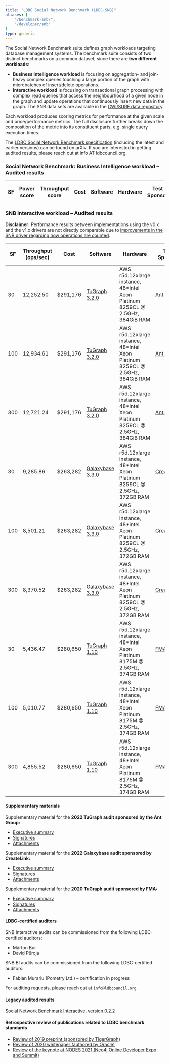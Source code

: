 ```yaml
---
title: "LDBC Social Network Benchmark (LDBC-SNB)"
aliases: [
    "/benchmark-snb/",
    "/developer/snb"
]
type: generic
---
```


The Social Network Benchmark suite defines graph workloads targeting database management systems.
The benchmark suite consists of two distinct benchmarks on a common dataset, since there are **two different workloads**:

- **Business Intelligence workload** is focusing on aggregation- and join-heavy complex queries touching a large portion of the graph with microbatches of insert/delete operations.
- **Interactive workload** is focusing on transactional graph processing with complex read queries that access the neighbourhood of a given node in the graph and update operations that continuously insert new data in the graph. The SNB data sets are available in the [CWI/SURF data repository](https://hdl.handle.net/11112/e6e00558-a2c3-9214-473e-04a16de09bf8).

Each workload produces scoring metrics for performance at the given scale and price/performance metrics.
The full disclosure further breaks down the composition of the metric into its constituent parts, e.g. single query execution times.

The [LDBC Social Network Benchmark specification](https://arxiv.org/abs/2001.02299) (including the latest and earlier versions) can be found on arXiv. If you are interested in getting audited results, please reach out at info AT ldbcouncil.org.

### Social Network Benchmark: Business Intelligence workload – Audited results

| **SF** | **Power score** | **Throughput score** | **Cost** | **Software** | **Hardware** | **Test Sponsor** | **Date** | **SNB BI Version** | **Full Disclosure Report** |
|--------|-----------------|----------------------|----------|--------------|--------------|------------------|----------|--------------------|----------------------------|


### SNB Interactive workload – Audited results

**Disclaimer:** Performance results between implementations using the v0.x and the v1.x drivers are not directly comparable due to [improvements in the SNB driver regarding how operations are counted](https://github.com/ldbc/ldbc_snb_interactive_driver/issues/154).

| **SF** | **Throughput (ops/sec)** | **Cost** | **Software** | **Hardware** | **Test Sponsor** | **Date** | **SNB Interactive Version** | **Driver Version** | **Full Disclosure Report** |
|--------|--------------------------|----------|--------------|--------------|------------------|----------|-----------------|--------------------|----------------------------|
| 30  | 12,252.50 | $291,176 | [TuGraph 3.2.0](https://tech.antfin.com/products/TuGraph) | AWS r5d.12xlarge instance, 48\*Intel Xeon Platinum 8259CL @ 2.5GHz, 384GiB RAM | [Ant Group](https://www.antgroup.com/en) | 2022/08/16 | [v0.3.6](https://arxiv.org/pdf/2001.02299v3.pdf) | [v1.2.0](https://github.com/ldbc/ldbc_snb_interactive_driver/releases/tag/v1.2.0) | [Full Disclosure Report](LDBC_SNB_I_20220816_SF30-100-300_tugraph.pdf) |
| 100 | 12,934.61 | $291,176 | [TuGraph 3.2.0](https://tech.antfin.com/products/TuGraph) | AWS r5d.12xlarge instance, 48\*Intel Xeon Platinum 8259CL @ 2.5GHz, 384GiB RAM | [Ant Group](https://www.antgroup.com/en) | 2022/08/16 | [v0.3.6](https://arxiv.org/pdf/2001.02299v3.pdf) | [v1.2.0](https://github.com/ldbc/ldbc_snb_interactive_driver/releases/tag/v1.2.0) | [Full Disclosure Report](LDBC_SNB_I_20220816_SF30-100-300_tugraph.pdf) |
| 300 | 12,721.24 | $291,176 | [TuGraph 3.2.0](https://tech.antfin.com/products/TuGraph) | AWS r5d.12xlarge instance, 48\*Intel Xeon Platinum 8259CL @ 2.5GHz, 384GiB RAM | [Ant Group](https://www.antgroup.com/en) | 2022/08/16 | [v0.3.6](https://arxiv.org/pdf/2001.02299v3.pdf) | [v1.2.0](https://github.com/ldbc/ldbc_snb_interactive_driver/releases/tag/v1.2.0) | [Full Disclosure Report](LDBC_SNB_I_20220816_SF30-100-300_tugraph.pdf) |
| 30  | 9,285.86 | $263,282 | [Galaxybase 3.3.0](https://galaxybase.com/) | AWS r5d.12xlarge instance, 48\*Intel Xeon Platinum 8259CL @ 2.5GHz, 372GB RAM | [CreateLink](https://www.galaxybase.com/) | 2022/05/16 | [v0.3.3](https://arxiv.org/pdf/2001.02299v2.pdf) | [v0.3.4](https://github.com/ldbc/ldbc_snb_interactive_driver/releases/tag/0.3.4) | [Full Disclosure Report](LDBC_SNB_I_20220516_SF30-100-300_galaxybase.pdf) |
| 100 | 8,501.21 | $263,282 | [Galaxybase 3.3.0](https://galaxybase.com/) | AWS r5d.12xlarge instance, 48\*Intel Xeon Platinum 8259CL @ 2.5GHz, 372GB RAM | [CreateLink](https://www.galaxybase.com/) | 2022/05/16 | [v0.3.3](https://arxiv.org/pdf/2001.02299v2.pdf) | [v0.3.4](https://github.com/ldbc/ldbc_snb_interactive_driver/releases/tag/0.3.4) | [Full Disclosure Report](LDBC_SNB_I_20220516_SF30-100-300_galaxybase.pdf) |
| 300 | 8,370.52 | $263,282 | [Galaxybase 3.3.0](https://galaxybase.com/) | AWS r5d.12xlarge instance, 48\*Intel Xeon Platinum 8259CL @ 2.5GHz, 372GB RAM | [CreateLink](https://www.galaxybase.com/) | 2022/05/16 | [v0.3.3](https://arxiv.org/pdf/2001.02299v2.pdf) | [v0.3.4](https://github.com/ldbc/ldbc_snb_interactive_driver/releases/tag/0.3.4) | [Full Disclosure Report](LDBC_SNB_I_20220516_SF30-100-300_galaxybase.pdf) |
| 30  | 5,436.47 | $280,650 | [TuGraph 1.10](https://fma-ai.cn/) | AWS r5d.12xlarge instance, 48\*Intel Xeon Platinum 8175M @ 2.5GHz, 374GB RAM | [FMA](https://fma-ai.cn/) | 2020/07/26 | [v0.3.2](https://arxiv.org/pdf/2001.02299v1.pdf) | [v0.3.3](https://github.com/ldbc/ldbc_snb_interactive_driver/releases/tag/0.3.3) | [Full Disclosure Report](LDBC_SNB_I_20200726_SF30-100-300_tugraph.pdf) |
| 100 | 5,010.77 | $280,650 | [TuGraph 1.10](https://fma-ai.cn/) | AWS r5d.12xlarge instance, 48\*Intel Xeon Platinum 8175M @ 2.5GHz, 374GB RAM | [FMA](https://fma-ai.cn/) | 2020/07/26 | [v0.3.2](https://arxiv.org/pdf/2001.02299v1.pdf) | [v0.3.3](https://github.com/ldbc/ldbc_snb_interactive_driver/releases/tag/0.3.3) | [Full Disclosure Report](LDBC_SNB_I_20200726_SF30-100-300_tugraph.pdf) |
| 300 | 4,855.52 | $280,650 | [TuGraph 1.10](https://fma-ai.cn/) | AWS r5d.12xlarge instance, 48\*Intel Xeon Platinum 8175M @ 2.5GHz, 374GB RAM | [FMA](https://fma-ai.cn/) | 2020/07/26 | [v0.3.2](https://arxiv.org/pdf/2001.02299v1.pdf) | [v0.3.3](https://github.com/ldbc/ldbc_snb_interactive_driver/releases/tag/0.3.3) | [Full Disclosure Report](LDBC_SNB_I_20200726_SF30-100-300_tugraph.pdf) |


#### Supplementary materials

Supplementary material for the **2022 TuGraph audit sponsored by the Ant Group:**

-  [Executive summary](LDBC_SNB_I_20220816_SF30-100-300_tugraph-executive_summary.pdf)
-  [Signatures](LDBC_SNB_I_20220816_SF30-100-300_tugraph-signatures.pdf)
-  [Attachments](https://pub-383410a98aef4cb686f0c7601eddd25f.r2.dev/audits/LDBC_SNB_I_20200726_SF30-100-300_tugraph-attachments.tar.gz)

Supplementary material for the **2022 Galaxybase audit sponsored by CreateLink:**

-  [Executive summary](LDBC_SNB_I_20220516_SF30-100-300_galaxybase-executive_summary.pdf)
-  [Signatures](LDBC_SNB_I_20220516_SF30-100-300_galaxybase-signatures.pdf)
-  [Attachments](https://pub-383410a98aef4cb686f0c7601eddd25f.r2.dev/audits/LDBC_SNB_I_20220516_SF30-100-300_galaxybase-attachments.tar.gz)

Supplementary material for the **2020 TuGraph audit sponsored by FMA:**

-  [Executive summary](LDBC_SNB_I_20200726_SF30-100-300_tugraph-executive_summary.pdf)
-  [Signatures](LDBC_SNB_I_20200726_SF30-100-300_tugraph-signatures.pdf)
-  [Attachments](https://pub-383410a98aef4cb686f0c7601eddd25f.r2.dev/audits/LDBC_SNB_I_20220816_SF30-100-300_tugraph-attachments.tar.gz)

#### LDBC-certified auditors

SNB Interactive audits can be commissioned from the following LDBC-certified auditors:

* Márton Búr
* David Püroja

SNB BI audits can be commissioned from the following LDBC-certified auditors:

* Fabian Murariu (Pometry Ltd.) – certification in progress

For auditing requests, please reach out at `info@ldbcouncil.org`.

#### Legacy audited results

[Social Network Benchmark Interactive, version 0.2.2](/benchmarks/snb/audited-results-v0.2.2)

#### Retrospective review of publications related to LDBC benchmark standards

* [Review of 2019 preprint (sponsored by TigerGraph)](retrospective-report-tigergraph.pdf)
* [Review of 2020 whitepaper (authored by Oracle)](retrospective-report-oracle.pdf)
* [Review of the keynote at NODES 2021 (Neo4j Online Developer Expo and Summit)](retrospective-report-neo4j.pdf)
